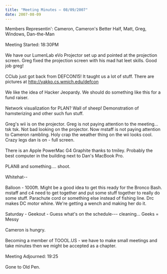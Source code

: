 ```yaml
---
title: "Meeting Minutes – 08/09/2007"
date: 2007-08-09
---
```

Members Representin': Cameron, Cameron's Better Half, Matt, Greg, Windows, Dan-the-Man<br />
<br />
Meeting Started: 18:30PM<br />
<br />
We have our LumenLab eVo Projector set up and pointed at the projection screen.  Greg fixed the projection screen with his mad hat leet skills.  Good job greg!<br />
<br />
CClub just got back from DEFCON15! It taught us a lot of stuff.  There are pictures at http://yakko.cs.wmich.edu/defcon<br />
<br />
We like the idea of Hacker Jeopardy. We should do something like this for a fund raiser.  <br />
<br />
Network visualization for PLAN?  Wall of sheep!  Demonstration of hamsterizing and other such fun stuff.  <br />
<br />
Greg's wii is on the projector.  Greg is not paying attention to the meeting... tsk tsk.  Not bad looking on the projector.  Now mstaff is not paying attention to Cameron rambling.  Holy crap the weather thing on the wii looks cool. Crazy legs dan is on - full screen.    <br />
<br />
There is an Apple PowerMac G4 Graphite thanks to tmiley.  Probably the best computer in the building next to Dan's MacBook Pro.  <br />
<br />
PLAN8 and something.... shoot.  <br />
<br />
Whitehat-- <br />
<br />
Balloon - 1000ft.  Might be a good idea to get this ready for the Bronco Bash.  mstaff and c4 need to get together and put some stuff together to really do some stuff. Parachute cord or something else instead of fishing line.   Drc makes DC motor whine.  We're getting a wench and making her do it.   <br />
<br />
Saturday - Geekout - Guess what's on the schedule--- cleaning... Geeks = Messy<br />
<br />
Cameron is hungry.  <br />
<br />
Becoming a member of TOOOL.US - we have to make small meetings and take minutes then we might be accepted as a chapter.  <br />
<br />
Meeting Adjourned: 19:25<br />
<br />
Gone to Old Pen.  <br />
<br />
